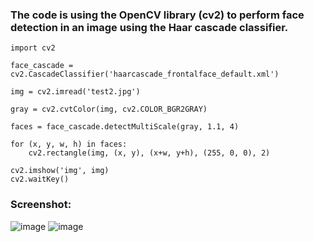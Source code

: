 
### The code  is using the OpenCV library (cv2) to perform face detection in an image using the Haar cascade classifier.
```
import cv2

face_cascade = cv2.CascadeClassifier('haarcascade_frontalface_default.xml')

img = cv2.imread('test2.jpg')

gray = cv2.cvtColor(img, cv2.COLOR_BGR2GRAY)

faces = face_cascade.detectMultiScale(gray, 1.1, 4)

for (x, y, w, h) in faces:
    cv2.rectangle(img, (x, y), (x+w, y+h), (255, 0, 0), 2)

cv2.imshow('img', img)
cv2.waitKey()
```

### Screenshot:
![image](https://github.com/deujahritik/ISE-Capstone-Design-2023/assets/92029196/cfe94914-f5ef-4dd4-a194-7d28369a71e7)
![image](https://github.com/deujahritik/ISE-Capstone-Design-2023/assets/92029196/46ff3f8e-2745-4054-9bf5-a299035677f7)

